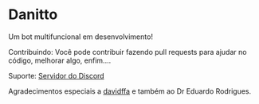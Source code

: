 # Danitto

Um bot multifuncional em desenvolvimento!

Contribuindo:
Você pode contribuir fazendo pull requests para ajudar no código, melhorar algo, enfim....

Suporte:
[Servidor do Discord](https://discord.gg/aj3sSAyMsh)


Agradecimentos especiais a [davidffa](https://github.com/davidffa) e também ao Dr Eduardo Rodrigues. 


